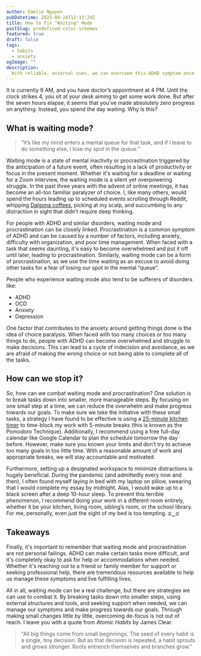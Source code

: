 ```yaml
---
author: Emelie Nguyen
pubDatetime: 2023-04-24T12:13:24Z
title: How to Fix "Waiting" Mode
postSlug: predefined-color-schemes
featured: true
draft: false
tags:
  - habits
  - anxiety
ogImage: ""
description:
  With reliable, external cues, we can overcome this ADHD symptom once and for all.
---
```


It is currently 9 AM, and you have doctor’s appointment at 4 PM. Until the clock strikes 4, you sit at your desk aiming to get some work done. But after the seven hours elapse, it seems that you’ve made absolutely zero progress on anything. Instead, you spend the day waiting. Why is this?

## What is waiting mode?

> “It’s like my mind enters a mental queue for that task, and if I leave to do something else, I lose my spot in the queue.”

Waiting mode is a state of mental inactivity or procrastination triggered by the anticipation of a future event, often resulting in a lack of productivity or focus in the present moment. Whether it's waiting for a deadline or waiting for a Zoom interview, the waiting mode is a silent yet overpowering struggle. In the past three years with the advent of online meetings, it has become an all-too familiar paralyzer of choice. I, like many others, would spend the hours leading up to scheduled events scrolling through Reddit, whipping [Dalgona coffees](https://www.latimes.com/recipe/dalgona-coffee), picking at my scalp, and succumbing to any distraction in sight that didn’t require deep thinking. 

For people with ADHD and similar disorders, waiting mode and procrastination can be closely linked. Procrastination is a common symptom of ADHD and can be caused by a number of factors, including anxiety, difficulty with organization, and poor time management. When faced with a task that seems daunting, it's easy to become overwhelmed and put it off until later, leading to procrastination. Similarly, waiting mode can be a form of procrastination, as we use the time waiting as an excuse to avoid doing other tasks for a fear of losing our spot in the mental “queue”.	

People who experience waiting mode also tend to be sufferers of disorders like:

- ADHD
- OCD
- Anxiety
- Depression 

One factor that contributes to the anxiety around getting things done is the idea of choice paralysis. When faced with too many choices or too many things to do, people with ADHD can become overwhelmed and struggle to make decisions. This can lead to a cycle of indecision and avoidance, as we are afraid of making the wrong choice or not being able to complete all of the tasks.

## How can we stop it?

So, how can we combat waiting mode and procrastination? One solution is to break tasks down into smaller, more manageable steps. By focusing on one small step at a time, we can reduce the overwhelm and make progress towards our goals. To make sure we take the initiative with these small tasks, a strategy I have found to be effective is using a [25-minute kitchen timer](https://www.amazon.com/Mechanical-Processing-Classroom-Activities-Timeouts/dp/B007UO4SAW/ref=sr_1_7?keywords=kitchen+timer&qid=1682968059&sr=8-7) to time-block my work with 5-minute breaks (this is known as the Pomodoro Technique). Additionally, I recommend using a free full-day calendar like Google Calendar to plan the schedule tomorrow the day before. However, make sure you known your limits and don’t try to achieve too many goals in too little time. With a reasonable amount of work and appropriate breaks, we will stay accountable and motivated. 

Furthermore, setting up a designated workspace to minimize distractions is hugely beneficial. During the pandemic (and admittedly every now and then), I often found myself laying in bed with my laptop on pillow, swearing that I would complete my essay by midnight. Alas, I would wake up to a black screen after a deep 10-hour sleep. To prevent this terrible phenomenon, I recommend doing your work in a different room entirely, whether it be your kitchen, living room, sibling’s room, or the school library. For me, personally, even just the sight of my bed is too tempting. ಥ‿ಥ

## Takeaways

Finally, it's important to remember that waiting mode and procrastination are not personal failings. ADHD can make certain tasks more difficult, and it's completely okay to ask for help or accommodations when needed. Whether it's reaching out to a friend or family member for support or seeking professional help, there are tremendous resources available to help us manage these symptoms and live fulfilling lives.

All in all, waiting mode can be a real challenge, but there are strategies we can use to combat it. By breaking tasks down into smaller steps, using external structures and tools, and seeking support when needed, we can manage our symptoms and make progress towards our goals. Through making small changes little by little, overcoming de-focus is not out of reach. I leave you with a quote from _Atomic Habits_ by James Clear.

> "All big things come from small beginnings. The seed of every habit is a single, tiny decision. But as that decision is repeated, a habit sprouts and grows stronger. Roots entrench themselves and branches grow."
